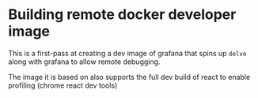 # Building remote docker developer image

This is a first-pass at creating a dev image of grafana that spins up `delve` along with grafana to allow remote debugging.

The image it is based on also supports the full dev build of react to enable profiling (chrome react dev tools)

